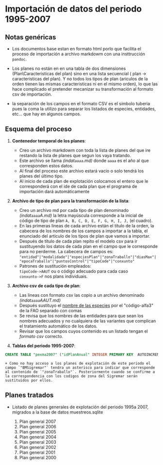 # Importación de datos del periodo 1995-2007


## Notas genéricas

* Los documentos base estan en formato html porlo que facilita el proceso de importación a archivo markdowm con una insttrucción `pandoc`.

* Los planes no están en en una tabla de dos dimensiones (Plan\Caracteristicas del plan) sino en una lista secuencial ( plan -> caracteristicas del plan). Y no todos los tipos de plan (ariculos de la orden tienen las mismas caracteristicas ni en el mismo orden), lo que las hace complicado el pretender mecanizar su transformación al formato csv de importación.

* la separación de los campos en el formato CSV es el símbolo tuberia pues la coma la utilizo para separar los listados de especies, entidades, etc... que hay en algunos campos.

## Esquema del proceso

1. __Contenedor temporal de los planes__: 
	+ Creo un archivo markdowm con toda la lista de planes del que ire restando la lista de planes que segun los vaya tratando.  
	+ Este archivo se llama _(indat`aaaa`.md)_ donde `aaaa` es el año al que corresponden estos datos.  
	+ Al final del proceso este archivo estará vacio o solo tendrá los planes del último tipo.  
	+ Al inicio de cada plan de explotación colocamos el entero que le corresponderá con el ide de cada plan que el programa de importación dará automáticamente

1. __Archivo de tipo de plan para la transformación de la lista__:  
	+ Creo un archivo md por cada tipo de plan denominado _(indat`aaaa`A.md)_ la letra mayúscula corresponde a la inicial de código de tipo de plan `A, B, C, D, E, F, G, H, I, J,` (el cuadro).  
	+ En las primeras lineas de cada archivo están el titulo de la orden, la cabecera de los nombres de los campos a importar a la tabla, el enunciado del articulo de los tipos de plan que vamos a importar.  
	+ Después de título de cada plan repito el modelo csv para ir sustituyendo los datos de cada plan en el campo que le corresponde para no perderme. La cabecera de campos es:  
`"entidad"|"modalidade"|"especiesPlan"|"zonaTraballo"|"diasMax"|"epocaTraballo"|"puntosControl"|"tipoCode"|"conxunto"`  
    + Patrones de sustitución empleados:  
    `tipoCode->AAUT` ou o código adecuado para cada caso  
    `conxunto->F` nos plans individuais.  

1. __Archivo csv de cada tipo de plan__:  
	+ Las lineas con formato csv las copio a un archivo denominado _(indat`aaaa`AAUT.md)_  
	+ Después sustituyo el [nombre de las especies](Abre.especies-gmmh.md) por el "código-alfa3" de la FAO separado con comas  
	+ Se revisa que los nombres de las entidades para que sean los nombres adecuados y no cualquiera de las variantes que complican el tratamiento automático de los datos.  
	+ Revisar que los campos cuyos contenido es un listado tengan el _formato csv_ correcto.  

1. __Tablas del periodo 1995-2007__:  
```sql
CREATE TABLE "pexma2007" ("idPlanAnual" INTEGER PRIMARY KEY  AUTOINCREMENT  NOT NULL , "entidad" CHAR(100), "modalidade" CHAR(50), "especiesPlan" CHAR(100), "zonaTraballo" TEXT, "diasMax" TEXT, "epocaTraballo" TEXT, "puntosControl" TEXT, "tipoCode" CHAR(4), "conxunto" BOOL, "urlFicha" TEXT, "id_plan_explotacion" INTEGER, "BMSigremar" TEXT, "idzonatra" INTEGER, "anualidad" INTEGER DEFAULT 2007, "numesp" INTEGER, "codeMod" CHAR(1), "costa" CHAR(2))
```  
	+ Como no hay acceso a los planes de explotación de este periodo el campo `"BMSigremar"` tendra un asterisco para indicar que corresponde al contenido de `"zonaTraballo"`. Posteriormente cuando se confirme a la correspondencia con los codigos de zona del Sigremar serán sustituidos por ellos.  

## Planes tratados

* Listado de planes generales de explotación del periodo 1995a 2007, migrados a la base de datos muestreos.sqlite

	1. Plan general 2007
	1. Plan general 2006
	1. Plan general 2005
	1. Plan general 2004
	1. Plan general 2003
	1. Plan general 2002
	1. Plan general 2001
	1. Plan general 2000

